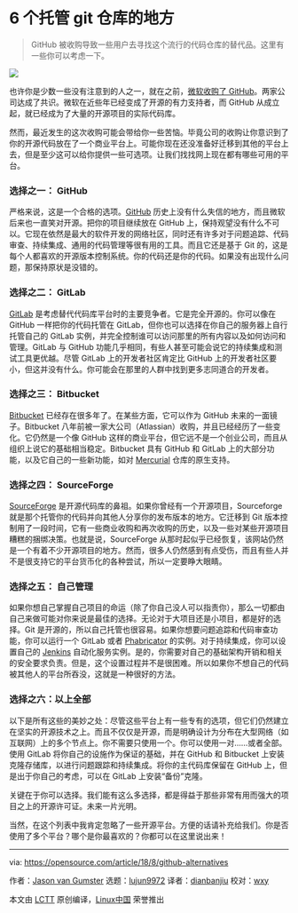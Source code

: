 6 个托管 git 仓库的地方
======
> GitHub 被收购导致一些用户去寻找这个流行的代码仓库的替代品。这里有一些你可以考虑一下。

![](https://opensource.com/sites/default/files/styles/image-full-size/public/lead-images/house_home_colors_live_building.jpg?itok=HLpsIfIL)

也许你是少数一些没有注意到的人之一，就在之前，[微软收购了 GitHub][1]。两家公司达成了共识。微软在近些年已经变成了开源的有力支持者，而 GitHub 从成立起，就已经成为了大量的开源项目的实际代码库。

然而，最近发生的这次收购可能会带给你一些苦恼。毕竟公司的收购让你意识到了你的开源代码放在了一个商业平台上。可能你现在还没准备好迁移到其他的平台上去，但是至少这可以给你提供一些可选项。让我们找找网上现在都有哪些可用的平台。

### 选择之一： GitHub

严格来说，这是一个合格的选项。[GitHub][2] 历史上没有什么失信的地方，而且微软后来也一直笑对开源。把你的项目继续放在 GitHub 上，保持观望没有什么不可以。它现在依然是最大的软件开发的网络社区，同时还有许多对于问题追踪、代码审查、持续集成、通用的代码管理等很有用的工具。而且它还是基于 Git 的，这是每个人都喜欢的开源版本控制系统。你的代码还是你的代码。如果没有出现什么问题，那保持原状是没错的。

### 选择之二： GitLab

[GitLab][3] 是考虑替代代码库平台时的主要竞争者。它是完全开源的。你可以像在 GitHub 一样把你的代码托管在 GitLab，但你也可以选择在你自己的服务器上自行托管自己的 GitLab 实例，并完全控制谁可以访问那里的所有内容以及如何访问和管理。GitLab 与 GitHub 功能几乎相同，有些人甚至可能会说它的持续集成和测试工具更优越。尽管 GitLab 上的开发者社区肯定比 GitHub 上的开发者社区要小，但这并没有什么。你可能会在那里的人群中找到更多志同道合的开发者。

### 选择之三： Bitbucket

[Bitbucket][4] 已经存在很多年了。在某些方面，它可以作为 GitHub 未来的一面镜子。Bitbucket 八年前被一家大公司（Atlassian）收购，并且已经经历了一些变化。它仍然是一个像 GitHub 这样的商业平台，但它远不是一个创业公司，而且从组织上说它的基础相当稳定。Bitbucket 具有 GitHub 和 GitLab 上的大部分功能，以及它自己的一些新功能，如对 [Mercurial][5] 仓库的原生支持。

### 选择之四： SourceForge

[SourceForge][6] 是开源代码库的鼻祖。如果你曾经有一个开源项目，Sourceforge 就是那个托管你的代码并向其他人分享你的发布版本的地方。它迁移到 Git 版本控制用了一段时间，它有一些商业收购和再次收购的历史，以及一些对某些开源项目糟糕的捆绑决策。也就是说，SourceForge 从那时起似乎已经恢复，该网站仍然是一个有着不少开源项目的地方。然而，很多人仍然感到有点受伤，而且有些人并不是很支持它的平台货币化的各种尝试，所以一定要睁大眼睛。

### 选择之五： 自己管理

如果你想自己掌握自己项目的命运（除了你自己没人可以指责你），那么一切都由自己来做可能对你来说是最佳的选择。无论对于大项目还是小项目，都是好的选择。Git 是开源的，所以自己托管也很容易。如果你想要问题追踪和代码审查功能，你可以运行一个 GitLab 或者 [Phabricator][7] 的实例。对于持续集成，你可以设置自己的 [Jenkins][8] 自动化服务实例。是的，你需要对自己的基础架构开销和相关的安全要求负责。但是，这个设置过程并不是很困难。所以如果你不想自己的代码被其他人的平台所吞没，这就是一种很好的方法。 

### 选择之六：以上全部

以下是所有这些的美妙之处：尽管这些平台上有一些专有的选项，但它们仍然建立在坚实的开源技术之上。而且不仅仅是开源，而是明确设计为分布在大型网络（如互联网）上的多个节点上。你不需要只使用一个。你可以使用一对……或者全部。使用 GitLab 将你自己的设施作为保证的基础，并在 GitHub 和 Bitbucket 上安装克隆存储库，以进行问题跟踪和持续集成。将你的主代码库保留在 GitHub 上，但是出于你自己的考虑，可以在 GitLab 上安装“备份”克隆。

关键在于你可以选择。我们能有这么多选择，都是得益于那些非常有用而强大的项目之上的开源许可证。未来一片光明。 

当然，在这个列表中我肯定忽略了一些开源平台。方便的话请补充给我们。你是否使用了多个平台？哪个是你最喜欢的？你都可以在这里说出来！


--------------------------------------------------------------------------------

via: https://opensource.com/article/18/8/github-alternatives

作者：[Jason van Gumster][a]
选题：[lujun9972](https://github.com/lujun9972)
译者：[dianbanjiu](https://github.com/dianbanjiu)
校对：[wxy](https://github.com/wxy)

本文由 [LCTT](https://github.com/LCTT/TranslateProject) 原创编译，[Linux中国](https://linux.cn/) 荣誉推出

[a]: https://opensource.com/users/mairin
[1]: https://www.theverge.com/2018/6/4/17422788/microsoft-github-acquisition-official-deal
[2]: https://github.com/
[3]: https://gitlab.com
[4]: https://bitbucket.org
[5]: https://www.mercurial-scm.org/wiki/Repository
[6]: https://sourceforge.net
[7]: https://phacility.com/phabricator/
[8]: https://jenkins.io
